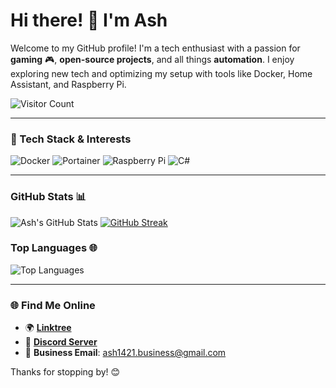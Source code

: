 # Hi there! 👋 I'm Ash

Welcome to my GitHub profile! I'm a tech enthusiast with a passion for **gaming** 🎮, **open-source projects**, and all things **automation**. I enjoy exploring new tech and optimizing my setup with tools like Docker, Home Assistant, and Raspberry Pi.

![Visitor Count](https://komarev.com/ghpvc/?username=Ash1421&color=blueviolet)

---

### 🔧 Tech Stack & Interests
![Docker](https://img.shields.io/badge/Docker-2496ED?style=for-the-badge&logo=docker&logoColor=white)
![Portainer](https://img.shields.io/badge/Portainer-13BEF9?style=for-the-badge&logo=portainer&logoColor=white)
![Raspberry Pi](https://img.shields.io/badge/Raspberry%20Pi-C51A4A?style=for-the-badge&logo=raspberrypi&logoColor=white)
![C#](https://img.shields.io/badge/C%23-239120?style=for-the-badge&logo=c-sharp&logoColor=white)

---

### GitHub Stats 📊
![Ash's GitHub Stats](https://github-readme-stats.vercel.app/api?username=Ash1421&show_icons=true&theme=tokyonight)
[![GitHub Streak](https://streak-stats.demolab.com/?user=Ash1421&theme=tokyonight)](https://git.io/streak-stats)

### Top Languages 🌐
![Top Languages](https://github-readme-stats.vercel.app/api/top-langs/?username=Ash1421&layout=compact&theme=tokyonight)

---

### 🌐 Find Me Online
- 🌍 **[Linktree](https://linktr.ee/Ash1421_)**
- 💬 **[Discord Server](https://discord.gg/xc4D33wBmA)**
- 📧 **Business Email**: [ash1421.business@gmail.com](mailto:ash1421.business@gmail.com)

Thanks for stopping by! 😊
